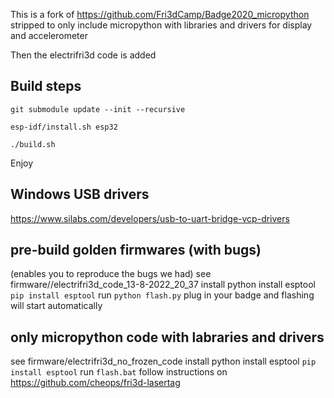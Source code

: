 This is a fork of https://github.com/Fri3dCamp/Badge2020_micropython
stripped to only include micropython with libraries and drivers for display and accelerometer

Then the electrifri3d code is added


## Build steps ##

`git submodule update --init --recursive`

`esp-idf/install.sh esp32`

`./build.sh`

Enjoy

## Windows USB drivers
https://www.silabs.com/developers/usb-to-uart-bridge-vcp-drivers

## pre-build golden firmwares (with bugs)
(enables you to reproduce the bugs we had)
see firmware//electrifri3d_code_13-8-2022_20_37
install python
install esptool `pip install esptool`
run `python flash.py`
plug in your badge and flashing will start automatically


## only micropython code with labraries and drivers
see firmware/electrifri3d_no_frozen_code
install python
install esptool `pip install esptool`
run `flash.bat`
follow instructions on https://github.com/cheops/fri3d-lasertag
